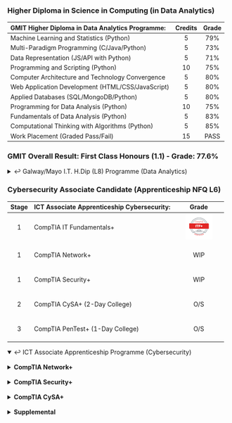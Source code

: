 ### Higher Diploma in Science in Computing (in Data Analytics)

| **GMIT Higher Diploma in Data Analytics Programme:**           | Credits | Grade   |
| :--------------------------------------------------------------|:-------:|:-------:|
| Machine Learning and Statistics (Python)                       | 5       | 79%     |
| Multi-Paradigm Programming (C/Java/Python)                     | 5       | 73%     |
| Data Representation (JS/API with Python)                       | 5       | 71%     |
| Programming and Scripting (Python)                             | 10      | 75%     |
| Computer Architecture and Technology Convergence               | 5       | 80%     |
| Web Application Development (HTML/CSS/JavaScript)              | 5       | 80%     |
| Applied Databases (SQL/MongoDB/Python)                         | 5       | 80%     |
| Programming for Data Analysis (Python)                         | 10      | 75%     |
| Fundamentals of Data Analysis (Python)                         | 5       | 83%     |
| Computational Thinking with Algorithms (Python)                | 5       | 85%     |
| Work Placement (Graded Pass/Fail)                              | 15      | PASS    |

### GMIT Overall Result: First Class Honours (1.1) - Grade: 77.6%

<details close>
	<summary>&#x21A9; Galway/Mayo I.T. H.Dip (L8) Programme (Data Analytics)</summary>

<!--
26/12/2021
"update repository ./mls-machine-learning-statistics - GMIT (Using Pandas with scikit-learn)."
-->
###### Machine Learning and Statistics { ["**mls**"](https://nbviewer.jupyter.org/github/SeanOhAileasa/mls-machine-learning-statistics/blob/main/mls-machine-learning-statistics.ipynb) : &#x1F4CC; } 

<!--
04/12/2021
"add repository ./mls-scikit-learn - An introduction to machine learning with scikit-learn."
-->
* { [``scikit-learn``](https://nbviewer.jupyter.org/github/SeanOhAileasa/mls-scikit-learn/blob/main/mls-scikit-learn.ipynb) : &#x1F6A7; }

	* { ["**Classification**"](https://nbviewer.org/github/SeanOhAileasa/pda-scikit-learn-classification/blob/main/pda-scikit-learn-classification.ipynb) : &#x1F6A7; }

	* { ["**Regression**"](https://nbviewer.org/github/SeanOhAileasa/mls-scikit-learn-regression/blob/main/mls-scikit-learn-regression.ipynb) : &#x1F6A7; }

	* { ["**Clustering**"](https://nbviewer.org/github/SeanOhAileasa/mls-scikit-learn-clustering/blob/main/mls-scikit-learn-clustering.ipynb) : &#x1F6A7; }

<!--
06/11/2021
"update repository ./mls-t-test - A t-test on some real-world data (sleep dataset). Overview of not just t-tests but an overview of the typical way to use statistics to do things like hypothesis testing (traditional old way of doing statistics)."
-->
* ``scipy-stats``
<!--
	* { ["**T-Test**"](https://nbviewer.org/github/SeanOhAileasa/mls-t-test/blob/main/mls-t-test.ipynb) : &#x1F6A7; }
-->
<!--
"add repository ./dcp-machine-learning-statistics - Statistical Thinking in Python (Part 1) (Graphical Exploratory Data Analysis)."
-->
* Supplemental Resources

	* { ["**DataCamp (Python)**"](https://nbviewer.org/github/SeanOhAileasa/dcp-python/blob/main/dcp-python.ipynb) : &#x1F6A7; } 

	* { ["**DataCamp (ML & Stats)**"](https://nbviewer.org/github/SeanOhAileasa/dcp-machine-learning-statistics/blob/main/dcp-machine-learning-statistics.ipynb) : &#x1F6A7; } 

<!--
"HOURS:1 - [README]: Complete and ready for submission."
-->
* End of Semester (Dec 2021):

	* { ["**Assessment**"](https://github.com/SeanOhAileasa/mls-scikit-learn-scipy-stats) : &#x1F4CC; }

<!--
09/01/2021
"update repository ./mpp-multi-paradigm-programming - GMIT Multi-Paradigm Programming module 30% MCS & written quiz completed."
-->
###### Multi-Paradigm Programming { ["**mpp**"](https://nbviewer.jupyter.org/github/SeanOhAileasa/mpp-multi-paradigm-programming/blob/main/mpp-multi-paradigm-programming.ipynb) : &#x1F4CC; }

<!--
20/12/2021
"update repository ./fubar-c - GMIT Multi-Paradigm Programming module Assessment: Link to repository mpp-multi-paradigm-programming."
-->
* { ["**C**"](https://nbviewer.jupyter.org/github/SeanOhAileasa/fubar-c/blob/main/fubar-c.ipynb) : &#x1F6A7; } 

<!--
"..."
-->
* { ["**Java**"](https://nbviewer.jupyter.org/github/SeanOhAileasa/fubar-java/blob/main/fubar-java.ipynb) : &#x1F6A7; }

<!--
22/12/2021
"update repository ./mpp-multi-paradigm-programming - GMIT Multi-Paradigm Programming module Assessment (Report) completed."
-->
* End of Semester (Dec 2021):

	* { ["**Assessment**"](https://nbviewer.org/github/SeanOhAileasa/mpp-multi-paradigm-programming/blob/main/mpp-multi-paradigm-programming.ipynb#Winter-21/22-Assessment) : &#x1F4CC; }

<!--
26/11/2021
"update repository ./drp-data-representation - Packages for APIs."
-->
###### Data Representation { ["**drp**"](https://nbviewer.jupyter.org/github/SeanOhAileasa/drp-data-representation/blob/main/drp-data-representation.ipynb) : &#x1F4CC; } 

<!--
05/01/2022
"update repository ./drp-app-server - Ooops password displayed (now changed). Updated: i. script db.py and ii. README."
-->
* { ["**App-server (``flask``)**"](https://nbviewer.org/github/SeanOhAileasa/drp-app-server/blob/main/drp-app-server.ipynb) : &#x1F4CC; }

<!--
26/11/2021
"update repository ./data-representation-courseware - Week 8 Quiz (Server side)." 
-->
* End of Semester (Dec 2021):

	* { ["**Assessment**"](https://github.com/SeanOhAileasa/data-representation-courseware) : &#x1F4CC; } 

###### Computational Thinking with Algorithms

<!--
22/05/2021
"update repository ./cta-analysing"
-->
* { ["**Analysing**"](https://nbviewer.jupyter.org/github/SeanOhAileasa/cta-analysing/blob/main/cta-analysing.ipynb) : &#x1F4CC; } 

<!-- 
23/08/2021
""
"update repository ./cta-recursion - Fix links."
-->
* { ["**Recursion**"](https://nbviewer.jupyter.org/github/SeanOhAileasa/cta-recursion/blob/main/cta-recursion.ipynb) : &#x1F4CC; } 

<!--
26/05/2021
"update repository ./cta-sorting"
-->
* { ["**Sorting**"](https://nbviewer.jupyter.org/github/SeanOhAileasa/cta-sorting/blob/main/cta-sorting.ipynb) : &#x1F4CC; } 

<!-- 
25/04/2021
"update repository ./cta-searching - Overview of binary search with performance comparison over linear search. Pseudocode along with iterative implementation (recursive implementation outstanding). Walkthrough of iterative and recursion approaches completed in Java."
-->
* { ["**Searching**"](https://nbviewer.jupyter.org/github/SeanOhAileasa/cta-searching/blob/main/cta-searching.ipynb) : &#x1F4CC; } 

<!--
26/05/2021
"add repository ./cta-benchmark-algorithms - Python application to benchmark five different sorting algorithms. In addition, the report introduces the algorithms chosen and discusses the results of the benchmarking process."
-->
* End of Semester (May 2021):

	* { ["**Project (pdf)**"](https://raw.githubusercontent.com/SeanOhAileasa/cta-benchmark-algorithms/main/Computational-Thinking-with-Algorithms-Project-2021.pdf) : &#x1F4CC; } 

		* { ["**Project (src)**"](https://github.com/SeanOhAileasa/cta-benchmark-algorithms) : &#x1F4CC; } 

###### Fundamentals of Data Analysis { ["**mls**"](https://nbviewer.jupyter.org/github/SeanOhAileasa/mls-machine-learning-statistics/blob/main/mls-machine-learning-statistics.ipynb) : &#x1F4CC; }

<!--
01/12/2021
"update repository ./fda-numerical - Exploratory Analysis."
-->
* Supplemental Resources

	* { ["**Numerical Reasoning**"](https://nbviewer.org/github/SeanOhAileasa/fda-numerical/blob/main/fda-numerical.ipynb) : &#x1F6A7; } 

* End of Semester (Dec 2020):

	* { ["**Tasks**"](https://nbviewer.jupyter.org/github/SeanOhAileasa/fda-tasks/blob/main/Fundamentals-of-Data-Analysis-Tasks-2020.ipynb) : &#x1F4CC; } 

	* { ["**Project**"](https://nbviewer.jupyter.org/github/SeanOhAileasa/fda-regression/blob/main/Fundamentals-of-Data-Analysis-Regression-2020.ipynb) : &#x1F4CC; } 

<!--
07/09/2021
"update repository ./fda-numerical - Simple averages."
-->

###### Programming for Data Analysis { ["**mls**"](https://nbviewer.jupyter.org/github/SeanOhAileasa/mls-machine-learning-statistics/blob/main/mls-machine-learning-statistics.ipynb) : &#x1F4CC; }

* End of Semester (Dec 2020):

	* { ["**Tasks**"](https://nbviewer.jupyter.org/github/SeanOhAileasa/pda-numpy-random/blob/main/Programming-for-Data-Analysis-Assignment-2020.ipynb) : &#x1F4CC; } 

	* { ["**Project**"](https://nbviewer.jupyter.org/github/SeanOhAileasa/pda-numpy-random-simulation/blob/main/Programming-for-Data-Analysis-Project-2020.ipynb) : &#x1F4CC; } 

###### Applied Databases

<!--
05/07/2021
"add repository ./adb-MySQL"
-->
* { ["**MySQL**"](https://nbviewer.org/github/SeanOhAileasa/adb-MySQL/blob/main/adb-MySQL.ipynb) : &#x1F4CC; }

<!--
06/07/2021
"add repository ./adb-mongodb"
-->
* { ["**MongoDB**"](https://nbviewer.org/github/SeanOhAileasa/adb-mongodb/blob/main/adb-mongodb.ipynb) : &#x1F4CC; }

* End of Semester (Aug 2020):

	* { ["**Project**"](https://github.com/SeanOhAileasa/adb-sql-mongodb) : &#x1F4CC; } 

</details>

### Cybersecurity Associate Candidate (Apprenticeship NFQ L6)

|Stage|**ICT Associate Apprenticeship Cybersecurity:**|&nbsp;&nbsp;&nbsp;&nbsp;&nbsp;&nbsp;&nbsp;&nbsp;Grade&nbsp;&nbsp;&nbsp;&nbsp;&nbsp;&nbsp;&nbsp;&nbsp;|
|:-----:| :-----------------------------------------------|:-----:|
| 1     | CompTIA IT Fundamentals+                        | [![PASS](https://github.com/SeanOhAileasa/SeanOhAileasa/blob/master/rc/comptia/comptia-it-fundamentals-itf-certification.png?raw=true)](https://www.credly.com/badges/d628d8c9-4469-47b1-98d3-cded57ab813b/public_url)|
| 1     | <br/>CompTIA Network+<br/><br/>                                |   WIP   |
| 1     | <br/>CompTIA Security+<br/><br/>                               |   WIP   |
| 2     | <br/>CompTIA CySA+ (2-Day College)<br/><br/>                   |   O/S   |
| 3     | <br/>CompTIA PenTest+ (1-Day College)<br/><br/>                |   O/S   |

<details open>
	<summary>&#x21A9; ICT Associate Apprenticeship Programme (Cybersecurity)</summary> <br/>

<details close>
	<summary><b>CompTIA Network+</b></summary>
<!--
21/01/2022
"add repository ./nkp-cloud-concepts - Cloud Concepts."
"add repository ./nkp-concepts-and-characteristics-of-networking - Concepts and Characteristics of Networking."
"add repository ./nkp-network-services - Network Services."
"add repository ./nkp-network-topologies - Network Topologies."
"add repository ./nkp-osi-layers - OSI Layers."
"add repository ./nkp-ports-and-protocols - Ports and Protocols."
"add repository ./nkp-subnetting-and-supernetting - Subnetting and Supernetting."
"add repository ./nkp-wireless-technologies - Wireless Technologies."
-->
<!--
22/01/2022
"add repository ./nkp-networking-devices - Networking Devices."
-->
<!--
24/01/2022
"add repository ./nkp-advanced-networking - Advanced Networking."
-->
<!--
25/01/2022
"add repository ./nkp-network-storage-virtualization - Network Storage and Virtualization."
-->
<!--
27/01/2022
"add repository ./nkp-wide-area-network - Wide Area Network."
"add repository ./nkp-documentation-diagram-types - Documentation and Diagram Types."
--->
<!--
02/02/2022
"add repository ./nkp-disaster-recovery - Disaster Recovery."
"add repository ./nkp-scanning-monitoring-patching - Scanning and Monitoring and Patching."
--->
<!--
05/02/2022
"add repository ./nkp-remote-access-methods - Remote Access Methods."
"add repository ./nkp-physical-security-devices - Physical Security Devices."
"add repository ./nkp-authentication-access-control - Authentication and Access Control."
--->
<!--
09/02/2022
"add repository ./nkp-wireless-security - Wireless Security."
-->
<!--
10/02/2022
"add repository ./nkp-network-attacks - Network Attacks"
"add repository ./nkp-network-device-hardening - Network Device Hardening."
--->
<!--
16/02/2022
"add repository ./nkp-mitigation-techniques - Mitigation Techniques."
-->
<!--
17/02/2022
"add repository ./nkp-network-service-issues - Network Service Issues."
"add repository ./nkp-network-troubleshooting - Network Troubleshooting."
-->
<!--
19/02/2022
"add repository ./nkp-network-troubleshooting-tools - Network Troubleshooting Tools."
"add repository ./nkp-wired-connectivity-issues - Wired Connectivity Issues."
"add repository ./nkp-cabling-solutions - Cabling Solutions."
"add repository ./nkp-wireless-connectivity-issues - Wireless Connectivity Issues."
"add repository ./nkp-policies-best-practice-guidelines - Policies and Best Practice Guidelines."
-->

<details close>
	<summary>Network Concepts &#x21A9;</summary>
<!--
15/04/2022
"update repository ./nkp-infrastructure - WAN Technologies." 
-->
<br/>

- { ["**Network Concepts**"](https://github.com/SeanOhAileasa/nkp-network-concepts) : &#x1F6A7; }

	- { ["**Ports and Protocols**"](https://github.com/SeanOhAileasa/nkp-ports-and-protocols) : &#x1F6A7; }

	- { ["**OSI Layers**"](https://github.com/SeanOhAileasa/nkp-osi-layers) : &#x1F6A7; }

	- { ["**Concepts and Characteristics of Networking**"](https://github.com/SeanOhAileasa/nkp-concepts-and-characteristics-of-networking) : &#x1F6A7; }

	- { ["**Subnetting and Supernetting**"](https://github.com/SeanOhAileasa/nkp-subnetting-and-supernetting) : &#x1F6A7; }

	- { ["**Network Topologies**"](https://github.com/SeanOhAileasa/nkp-network-topologies) : &#x1F6A7; }

	- { ["**Wireless Technologies**"](https://github.com/SeanOhAileasa/nkp-wireless-technologies) : &#x1F6A7; }

	- { ["**Cloud Concepts**"](https://github.com/SeanOhAileasa/nkp-cloud-concepts) : &#x1F6A7; }

	- { ["**Network Services**"](https://github.com/SeanOhAileasa/nkp-network-services) : &#x1F6A7; }

	- { ["**Cabling Solutions**"](https://github.com/SeanOhAileasa/nkp-cabling-solutions) : &#x1F6A7; }

- { ["**Practice Labs**"](https://github.com/SeanOhAileasa/nkp-practice-labs) : &#x1F6A7; }
</details> <!-- END (Network Concepts) -->

<details close>
	<summary>Infrastructure &#x21A9;</summary>
<br/>

- { ["**Infrastructure**"](https://github.com/SeanOhAileasa/nkp-infrastructure) : &#x1F6A7; }

	- { ["**Networking Devices**"](https://github.com/SeanOhAileasa/nkp-networking-devices) : &#x1F6A7; }

	- { ["**Advanced Networking**"](https://github.com/SeanOhAileasa/nkp-advanced-networking) : &#x1F6A7; }

	- { ["**Network Storage and Virtualization**"](https://github.com/SeanOhAileasa/nkp-network-storage-virtualization) : &#x1F6A7; }

	- { ["**Wide Area Network**"](https://github.com/SeanOhAileasa/nkp-wide-area-network) : &#x1F6A7; }
</details> <!-- END (Infrastructure) -->

<details close>
	<summary>Network Operations &#x21A9;</summary>
<br/>

- { ["**Documentation and Diagram Types**"](https://github.com/SeanOhAileasa/nkp-documentation-diagram-types) : &#x1F6A7; }

- { ["**Disaster Recovery**"](https://github.com/SeanOhAileasa/nkp-disaster-recovery) : &#x1F6A7; }

- { ["**Scanning and Monitoring and Patching**"](https://github.com/SeanOhAileasa/nkp-scanning-monitoring-patching) : &#x1F6A7; }

- { ["**Remote Access Methods**"](https://github.com/SeanOhAileasa/nkp-remote-access-methods) : &#x1F6A7; }

- { ["**Policies and Best Practice Guidelines**"](https://github.com/SeanOhAileasa/nkp-policies-best-practice-guidelines) : &#x1F6A7; }
</details> <!-- END (Network Operations) -->

<details close>
	<summary>Network Security &#x21A9;</summary>
<br/>

- { ["**Physical Security Devices**"](https://github.com/SeanOhAileasa/nkp-physical-security-devices) : &#x1F6A7; }

- { ["**Authentication and Access Control**"](https://github.com/SeanOhAileasa/nkp-authentication-access-control) : &#x1F6A7; }

- { ["**Wireless Security**"](https://github.com/SeanOhAileasa/nkp-wireless-security) : &#x1F6A7; }

- { ["**Network Attacks**"](https://github.com/SeanOhAileasa/nkp-network-attacks) : &#x1F6A7; }

- { ["**Network Device Hardening**"](https://github.com/SeanOhAileasa/nkp-network-device-hardening) : &#x1F6A7; }

- { ["**Mitigation Techniques**"](https://github.com/SeanOhAileasa/nkp-mitigation-techniques) : &#x1F6A7; }
</details> <!-- END (Network Security) -->

<details close>
	<summary>Network Troubleshooting and Tools &#x21A9;</summary>
<br/>

- { ["**Network Troubleshooting**"](https://github.com/SeanOhAileasa/nkp-network-troubleshooting) : &#x1F6A7; }

- { ["**Network Troubleshooting Tools**"](https://github.com/SeanOhAileasa/nkp-network-troubleshooting-tools) : &#x1F6A7; }

- { ["**Wired Connectivity Issues**"](https://github.com/SeanOhAileasa/nkp-wired-connectivity-issues) : &#x1F6A7; }

- { ["**Wireless Connectivity Issues**"](https://github.com/SeanOhAileasa/nkp-wireless-connectivity-issues) : &#x1F6A7; }
</details> <!-- END (Network Troubleshooting and Tools) -->

</details> <!-- END (CompTIA Network+) -->

<br/>

<details close>
	<summary><b>CompTIA Security+</b></summary>
<!--
02/04/2022
"add repository ./syp-social-engineering-and-types-of-attacks"
-->

- { ["**Social Engineering Techniques & Attack Types**"](https://github.com/SeanOhAileasa/syp-social-engineering-and-types-of-attacks/blob/main/README.md) : &#x1F6A7; }

- { ["**Analyzing Application and Network Attacks**"](https://github.com/SeanOhAileasa/syp-analyzing-application-and-network-attacks/blob/main/README.md) : &#x1F6A7; }

- { ["**Threat Actors, Intelligence Sources and Vulnerabilities**"](https://github.com/SeanOhAileasa/syp-threat-actors-Intelligence-sources-and-vulnerabilities/blob/main/README.md) : &#x1F6A7; }

- { ["**Security Assessment and Penetration Testing Techniques**"](https://github.com/SeanOhAileasa/syp-security-assessment-and-penetration-testing-techniques/blob/main/README.md) : &#x1F6A7; }

- { ["**Security Concepts in an Enterprise Environment**"](https://github.com/SeanOhAileasa/syp-security-concepts-in-an-enterprise-environment/blob/main/README.md) : &#x1F6A7; }

- { ["**Implementing Cybersecurity Resilience**"](https://github.com/SeanOhAileasa/syp-implementing-cybersecurity-resilience/blob/main/README.md) : &#x1F6A7; }

- { ["**Virtualization, Cloud Computing and Cloud Cybersecurity Solutions**"](https://github.com/SeanOhAileasa/syp-virtualization-cloud-computing-and-cloud-cybersecurity-solutions/blob/main/README.md) : &#x1F6A7; }

- { ["**Controls and Application Development Deployment and Automation**"](https://github.com/SeanOhAileasa/syp-controls-and-application-development-deployment-and-automation/blob/main/README.md) : &#x1F6A7; }

- { ["**Authentication and Authorization Design Concepts**"](https://github.com/SeanOhAileasa/syp-authentication-and-authorization-design-concepts/blob/main/README.md) : &#x1F6A7; }

- { ["**Implementing Identity and Account Management and AAA Solutions**"](https://github.com/SeanOhAileasa/syp-implementing-identity-and-account-management-and-aaa-solutions/blob/main/README.md) : &#x1F6A7; }

- { ["**Physical Security Controls**"](https://github.com/SeanOhAileasa/syp-physical-security-controls/blob/main/README.md) : &#x1F6A7; }

- { ["**Basic Cryptography and Public Key Infrastructure**"](https://github.com/SeanOhAileasa/syp-basic-cryptography-and-public-key-infrastructure/blob/main/README.md) : &#x1F6A7; }

- { ["**Implementing Secure Protocols and Application Security Solutions**"](https://github.com/SeanOhAileasa/syp-implementing-secure-protocols-and-application-security-solutions/blob/main/README.md) : &#x1F6A7; }

- { ["**Implementing Secure Network Designs**"](https://github.com/SeanOhAileasa/syp-implementing-secure-network-designs/blob/main/README.md) : &#x1F6A7; }

- { ["**Wireless, Mobile and Embedded Device Security**"](https://github.com/SeanOhAileasa/syp-wireless-mobile-and-embedded-device-security/blob/main/README.md) : &#x1F6A7; }

- { ["**Organizational Security Assessment Tools and Mitigation Controls**"](https://github.com/SeanOhAileasa/syp-organizational-security-assessment-tools-and-mitigation-controls/blob/main/README.md) : &#x1F6A7; }

- { ["**Incident Response, Digital Forensics and Supporting Investigations**"](https://github.com/SeanOhAileasa/syp-incident-response-digital-forensics-and-supporting-investigations/blob/main/README.md) : &#x1F6A7; }

- { ["**Security Policies, Regulations, Standards and Frameworks**"](https://github.com/SeanOhAileasa/syp-security-policies-regulations-standards-and-frameworks/blob/main/README.md) : &#x1F6A7; }

- { ["**Risk Management, Privacy and Sensitive Data Security**"](https://github.com/SeanOhAileasa/syp-risk-management-privacy-and-sensitive-data-security/blob/main/README.md) : &#x1F6A7; }

- { ["**Monitoring, Visibility, & Reporting**"](https://github.com/SeanOhAileasa/syp-monitoring-visibility-and-reporting/blob/main/README.md) : &#x1F6A7; }
</details> <!-- END (CompTIA Security+) -->

<br/>

<details close>
	<summary><b>CompTIA CySA+</b></summary>
<!--
13/04/2022
"add repository ./cap-intrusion-detection-and-traffic-analysis"
-->

- { ["**Threat Intelligence**"](https://github.com/SeanOhAileasa/cap-threat-intelligence/blob/main/README.md) : &#x1F6A7; }

- { ["**Business Continuity**"](https://github.com/SeanOhAileasa/cap-business-continuity/blob/main/README.md) : &#x1F6A7; }

- { ["**Attack Types**"](https://github.com/SeanOhAileasa/cap-attack-types/blob/main/README.md) : &#x1F6A7; }

- { ["**Malware Threats**"](https://github.com/SeanOhAileasa/cap-malware-threats/blob/main/README.md) : &#x1F6A7; }

- { ["**Encryption and Hashing**"](https://github.com/SeanOhAileasa/cap-encryption-and-hashing/blob/main/README.md) : &#x1F6A7; }

- { ["**Hardware and Security**"](https://github.com/SeanOhAileasa/cap-hardware-and-security/blob/main/README.md) : &#x1F6A7; }

- { ["**Cloud Computing**"](https://github.com/SeanOhAileasa/cap-cloud-computing/blob/main/README.md) : &#x1F6A7; }

- { ["**Threat Monitoring**"](https://github.com/SeanOhAileasa/cap-threat-monitoring/blob/main/README.md) : &#x1F6A7; }

- { ["**User Account Security**"](https://github.com/SeanOhAileasa/cap-user-account-security/blob/main/README.md) : &#x1F6A7; }

- { ["**Network Infrastructure Security**"](https://github.com/SeanOhAileasa/cap-network-infrastructure-security/blob/main/README.md) : &#x1F6A7; }

- { ["**Software Development Security**"](https://github.com/SeanOhAileasa/cap-software-development-security/blob/main/README.md) : &#x1F6A7; }

- { ["**Data Privacy**"](https://github.com/SeanOhAileasa/cap-data-privacy/blob/main/README.md) : &#x1F6A7; }

- { ["**Digital Forensics**"](https://github.com/SeanOhAileasa/cap-digital-forensics/blob/main/README.md) : &#x1F6A7; }

- { ["**IT Security Risk Mitigation**"](https://github.com/SeanOhAileasa/cap-it-security-risk-mitigation/blob/main/README.md) : &#x1F6A7; }

- { ["**Intrusion Detection and Traffic Analysis**"](https://github.com/SeanOhAileasa/cap-intrusion-detection-and-traffic-analysis/blob/main/README.md) : &#x1F6A7; }
</details> <!-- END (CompTIA CySA+) -->

<br/>

<details close>
	<summary><b>Supplemental</b></summary>

<!-- 
### HSE Ransomware Research

17/05/2021
"add repository ./unc1878"
-->
<!--
### GMIT - Higher Diploma in Science in Computing (Software Dev.)

###### Supplemental Course Material (without Formal Assessment or Qualification) &#x1F6A7;

* { ["**Java**"](https://nbviewer.jupyter.org/github/SeanOhAileasa/fubar-java/blob/main/fubar-java.ipynb) : &#x1F4CC; }

10/06/2021
"add repository ./fubar-java"
-->
<!--
### GMIT - Certificate in Cybersecurity Operations (SPA - NFQ: L9)

###### Supplemental Course Material (without Formal Assessment or Qualification) &#x1F6A7;

* { ["**Python**"](https://nbviewer.jupyter.org/github/SeanOhAileasa/fubar-python/blob/main/fubar-python.ipynb) : &#x1F4CC; } 

14/07/2021
"update repository ./fubar-python"
-->

###### Case Studies (Self-Learning)

<!--
17/01/2022
"add repository ./hse-cyber-attack"
-->
* { ["**HSE Cyber Attack**"](https://github.com/SeanOhAileasa/hse-cyber-attack) : &#x1F6A7; }

###### Supplemental Resources (Self-Learning)

<!--
17/01/2022
"add repository ./cwe-app-server"
-->
* { ["**App-server (``flask``)**"](https://github.com/SeanOhAileasa/cwe-app-server) : &#x1F6A7; }

<!--
03/12/2021
"update repository ./mls-cyber-security - IOT Device Detection."
-->
* { ["**Machine Learning for Cyber Security**"](https://nbviewer.jupyter.org/github/SeanOhAileasa/mls-cyber-security/blob/main/mls-cyber-security.ipynb) : &#x1F6A7; } 

* { ["**App-server (``flask``)**"](https://github.com/SeanOhAileasa/cwe-app-server) : &#x1F6A7; }

<!--
03/12/2021
"update repository ./mls-cyber-security - IOT Device Detection."
-->
* { ["**Machine Learning for Cyber Security**"](https://nbviewer.jupyter.org/github/SeanOhAileasa/mls-cyber-security/blob/main/mls-cyber-security.ipynb) : &#x1F6A7; } 

###### Programming Languages for Cybersecurity (Self-Learning)

<!--
"..."
-->
* { ["**Python**"](https://nbviewer.jupyter.org/github/SeanOhAileasa/fubar-python/blob/main/fubar-python.ipynb) : &#x1F6A7; }

</details> <!-- END (Supplemental) -->

</details> <!-- END (ICT Associate Apprenticeship Programme (Cybersecurity)) -->